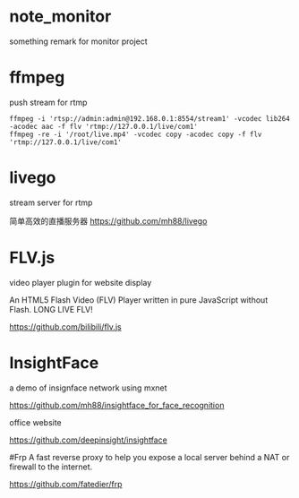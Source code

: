 # note_monitor
something remark for monitor project

# ffmpeg
push stream for rtmp

```
ffmpeg -i 'rtsp://admin:admin@192.168.0.1:8554/stream1' -vcodec lib264 -acodec aac -f flv 'rtmp://127.0.0.1/live/com1'
ffmpeg -re -i '/root/live.mp4' -vcodec copy -acodec copy -f flv 'rtmp://127.0.0.1/live/com1'
```

# livego
stream server for rtmp

简单高效的直播服务器 https://github.com/mh88/livego

# FLV.js
video player plugin for website display

An HTML5 Flash Video (FLV) Player written in pure JavaScript without Flash. LONG LIVE FLV!

https://github.com/bilibili/flv.js

# InsightFace
a demo of insignface network using mxnet

https://github.com/mh88/insightface_for_face_recognition

office website

https://github.com/deepinsight/insightface

#Frp
A fast reverse proxy to help you expose a local server behind a NAT or firewall to the internet.

https://github.com/fatedier/frp
